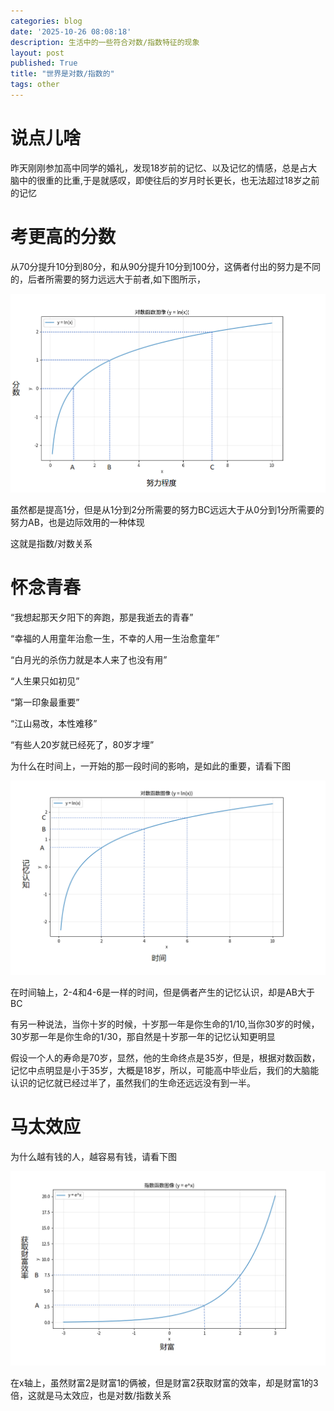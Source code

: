 ```yaml
---
categories: blog
date: '2025-10-26 08:08:18'
description: 生活中的一些符合对数/指数特征的现象
layout: post
published: True
title: "世界是对数/指数的"
tags: other
---
```



# 说点儿啥

昨天刚刚参加高中同学的婚礼，发现18岁前的记忆、以及记忆的情感，总是占大脑中的很重的比重,于是就感叹，即使往后的岁月时长更长，也无法超过18岁之前的记忆

# 考更高的分数

从70分提升10分到80分，和从90分提升10分到100分，这俩者付出的努力是不同的，后者所需要的努力远远大于前者,如下图所示，

![avatar](/assets/images/ln.png)

虽然都是提高1分，但是从1分到2分所需要的努力BC远远大于从0分到1分所需要的努力AB，也是边际效用的一种体现

这就是指数/对数关系

# 怀念青春

“我想起那天夕阳下的奔跑，那是我逝去的青春”

“幸福的人用童年治愈一生，不幸的人用一生治愈童年”

“白月光的杀伤力就是本人来了也没有用”

“人生果只如初见”

“第一印象最重要”

“江山易改，本性难移”

“有些人20岁就已经死了，80岁才埋”

为什么在时间上，一开始的那一段时间的影响，是如此的重要，请看下图


![avatar](/assets/images/lnage.png)

在时间轴上，2-4和4-6是一样的时间，但是俩者产生的记忆认识，却是AB大于BC

有另一种说法，当你十岁的时候，十岁那一年是你生命的1/10,当你30岁的时候，30岁那一年是你生命的1/30，那自然是十岁那一年的记忆认知更明显

假设一个人的寿命是70岁，显然，他的生命终点是35岁，但是，根据对数函数，记忆中点明显是小于35岁，大概是18岁，所以，可能高中毕业后，我们的大脑能认识的记忆就已经过半了，虽然我们的生命还远远没有到一半。

# 马太效应

为什么越有钱的人，越容易有钱，请看下图

![avatar](/assets/images/ewealth.png)

在x轴上，虽然财富2是财富1的俩被，但是财富2获取财富的效率，却是财富1的3倍，这就是马太效应，也是对数/指数关系